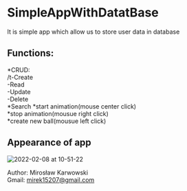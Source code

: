 # SimpleAppWithDatatBase</br>
It is simple app which allow us to store user data in database</br>
## Functions:</br>
*CRUD:</br>
/t-Create</br>
-Read</br>
-Update</br>
-Delete</br>
*Search
*start animation(mouse center click)</br>
*stop animation(mousue right click)</br>
*create new ball(mousue left click)</br>
## Appearance of app
![2022-02-08 at 10-51-22](https://user-images.githubusercontent.com/62155678/152968402-f3582c34-a7c5-48f0-b6d5-f8d80e3a31fc.png)

Author: Mirosław Karwowski<br />
Gmail: mirek15207@gmail.com<br />

